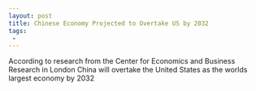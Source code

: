 ```yaml
---
layout: post
title: Chinese Economy Projected to Overtake US by 2032
tags:
 -
---
```

According to research from the Center for Economics and Business Research in London China will overtake the United States as the worlds largest economy by 2032
